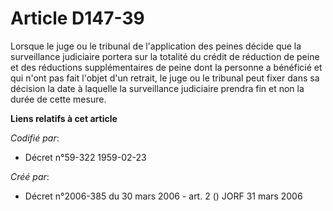 # Article D147-39

Lorsque le juge ou le tribunal de l'application des peines décide que la surveillance judiciaire portera sur la totalité du
crédit de réduction de peine et des réductions supplémentaires de peine dont la personne a bénéficié et qui n'ont pas fait
l'objet d'un retrait, le juge ou le tribunal peut fixer dans sa décision la date à laquelle la surveillance judiciaire
prendra fin et non la durée de cette mesure.

**Liens relatifs à cet article**

_Codifié par_:

  - Décret n°59-322 1959-02-23

_Créé par_:

  - Décret n°2006-385 du 30 mars 2006 - art. 2 () JORF 31 mars 2006

